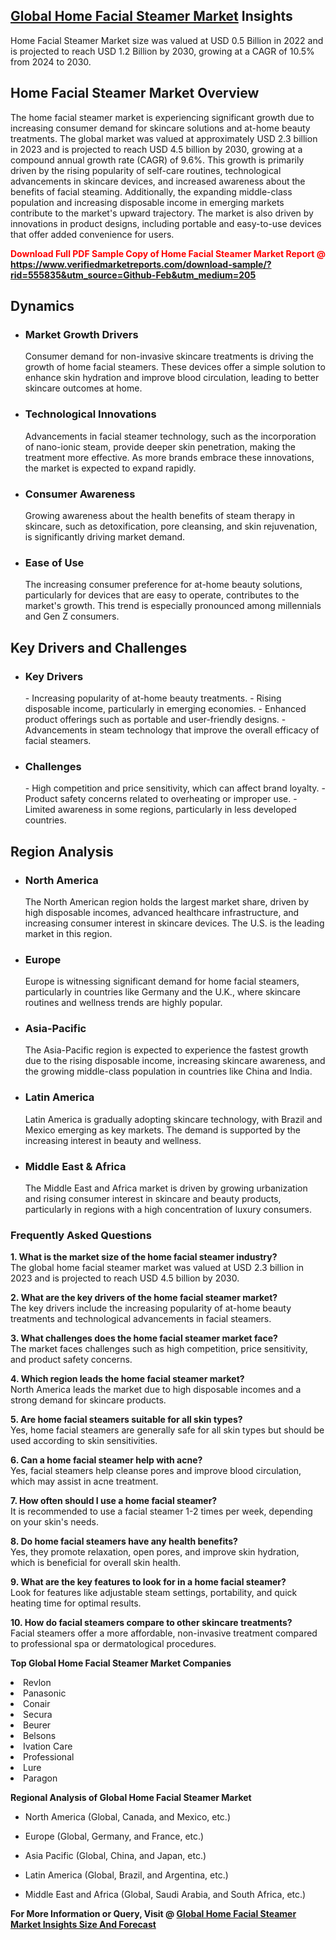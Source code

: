 <h2><a href="https://www.verifiedmarketreports.com/download-sample/?rid=555835&amp;utm_source=Github&amp;utm_medium=205" target="_blank">Global Home Facial Steamer Market</a> Insights</h2><p>Home Facial Steamer Market size was valued at USD 0.5 Billion in 2022 and is projected to reach USD 1.2 Billion by 2030, growing at a CAGR of 10.5% from 2024 to 2030.</p><p> <h2>Home Facial Steamer Market Overview</h2> <p>The home facial steamer market is experiencing significant growth due to increasing consumer demand for skincare solutions and at-home beauty treatments. The global market was valued at approximately USD 2.3 billion in 2023 and is projected to reach USD 4.5 billion by 2030, growing at a compound annual growth rate (CAGR) of 9.6%. This growth is primarily driven by the rising popularity of self-care routines, technological advancements in skincare devices, and increased awareness about the benefits of facial steaming. Additionally, the expanding middle-class population and increasing disposable income in emerging markets contribute to the market's upward trajectory. The market is also driven by innovations in product designs, including portable and easy-to-use devices that offer added convenience for users. </p> <p><strong><p><span class=""><span style="color: #ff0000;"><strong>Download Full PDF Sample Copy of Home Facial Steamer Market Report</strong> @ </span><a href="https://www.verifiedmarketreports.com/download-sample/?rid=555835&amp;utm_source=Github-Feb&amp;utm_medium=205" target="_blank">https://www.verifiedmarketreports.com/download-sample/?rid=555835&amp;utm_source=Github-Feb&amp;utm_medium=205</a></span></p></strong></p> <h2>Dynamics</h2> <ul> <li><h3>Market Growth Drivers</h3> Consumer demand for non-invasive skincare treatments is driving the growth of home facial steamers. These devices offer a simple solution to enhance skin hydration and improve blood circulation, leading to better skincare outcomes at home. </li> <li><h3>Technological Innovations</h3> Advancements in facial steamer technology, such as the incorporation of nano-ionic steam, provide deeper skin penetration, making the treatment more effective. As more brands embrace these innovations, the market is expected to expand rapidly. </li> <li><h3>Consumer Awareness</h3> Growing awareness about the health benefits of steam therapy in skincare, such as detoxification, pore cleansing, and skin rejuvenation, is significantly driving market demand. </li> <li><h3>Ease of Use</h3> The increasing consumer preference for at-home beauty solutions, particularly for devices that are easy to operate, contributes to the market's growth. This trend is especially pronounced among millennials and Gen Z consumers. </li> </ul> <h2>Key Drivers and Challenges</h2> <ul> <li><h3>Key Drivers</h3> - Increasing popularity of at-home beauty treatments. - Rising disposable income, particularly in emerging economies. - Enhanced product offerings such as portable and user-friendly designs. - Advancements in steam technology that improve the overall efficacy of facial steamers. </li> <li><h3>Challenges</h3> - High competition and price sensitivity, which can affect brand loyalty. - Product safety concerns related to overheating or improper use. - Limited awareness in some regions, particularly in less developed countries. </li> </ul> <h2>Region Analysis</h2> <ul> <li><h3>North America</h3> The North American region holds the largest market share, driven by high disposable incomes, advanced healthcare infrastructure, and increasing consumer interest in skincare devices. The U.S. is the leading market in this region. </li> <li><h3>Europe</h3> Europe is witnessing significant demand for home facial steamers, particularly in countries like Germany and the U.K., where skincare routines and wellness trends are highly popular. </li> <li><h3>Asia-Pacific</h3> The Asia-Pacific region is expected to experience the fastest growth due to the rising disposable income, increasing skincare awareness, and the growing middle-class population in countries like China and India. </li> <li><h3>Latin America</h3> Latin America is gradually adopting skincare technology, with Brazil and Mexico emerging as key markets. The demand is supported by the increasing interest in beauty and wellness. </li> <li><h3>Middle East & Africa</h3> The Middle East and Africa market is driven by growing urbanization and rising consumer interest in skincare and beauty products, particularly in regions with a high concentration of luxury consumers. </li> </ul> <h3>Frequently Asked Questions</h3> <p><strong>1. What is the market size of the home facial steamer industry?</strong><br> The global home facial steamer market was valued at USD 2.3 billion in 2023 and is projected to reach USD 4.5 billion by 2030.</p> <p><strong>2. What are the key drivers of the home facial steamer market?</strong><br> The key drivers include the increasing popularity of at-home beauty treatments and technological advancements in facial steamers.</p> <p><strong>3. What challenges does the home facial steamer market face?</strong><br> The market faces challenges such as high competition, price sensitivity, and product safety concerns.</p> <p><strong>4. Which region leads the home facial steamer market?</strong><br> North America leads the market due to high disposable incomes and a strong demand for skincare products.</p> <p><strong>5. Are home facial steamers suitable for all skin types?</strong><br> Yes, home facial steamers are generally safe for all skin types but should be used according to skin sensitivities.</p> <p><strong>6. Can a home facial steamer help with acne?</strong><br> Yes, facial steamers help cleanse pores and improve blood circulation, which may assist in acne treatment.</p> <p><strong>7. How often should I use a home facial steamer?</strong><br> It is recommended to use a facial steamer 1-2 times per week, depending on your skin's needs.</p> <p><strong>8. Do home facial steamers have any health benefits?</strong><br> Yes, they promote relaxation, open pores, and improve skin hydration, which is beneficial for overall skin health.</p> <p><strong>9. What are the key features to look for in a home facial steamer?</strong><br> Look for features like adjustable steam settings, portability, and quick heating time for optimal results.</p> <p><strong>10. How do facial steamers compare to other skincare treatments?</strong><br> Facial steamers offer a more affordable, non-invasive treatment compared to professional spa or dermatological procedures.</p> </p><p><strong>Top Global Home Facial Steamer Market Companies</strong></p><div data-test-id=""><p><li>Revlon</li><li> Panasonic</li><li> Conair</li><li> Secura</li><li> Beurer</li><li> Belsons</li><li> Ivation Care</li><li> Professional</li><li> Lure</li><li> Paragon</li></p><div><strong>Regional Analysis of&nbsp;Global Home Facial Steamer Market</strong></div><ul><li dir="ltr"><p dir="ltr">North America&nbsp;(Global, Canada, and Mexico, etc.)</p></li><li dir="ltr"><p dir="ltr">Europe (Global, Germany, and France, etc.)</p></li><li dir="ltr"><p dir="ltr">Asia Pacific&nbsp;(Global, China, and Japan, etc.)</p></li><li dir="ltr"><p dir="ltr">Latin America&nbsp;(Global, Brazil, and Argentina, etc.)</p></li><li dir="ltr">Middle East and Africa&nbsp;(Global, Saudi Arabia, and South Africa, etc.)</li></ul><p><strong>For More Information or Query, Visit @&nbsp;</strong><strong><a href="https://www.verifiedmarketreports.com/product/home-facial-steamer-market-size-and-forecast/?utm_source=Github&amp;utm_medium=205" target="_blank">Global Home Facial Steamer Market Insights Size And Forecast</a></strong></p></div>
